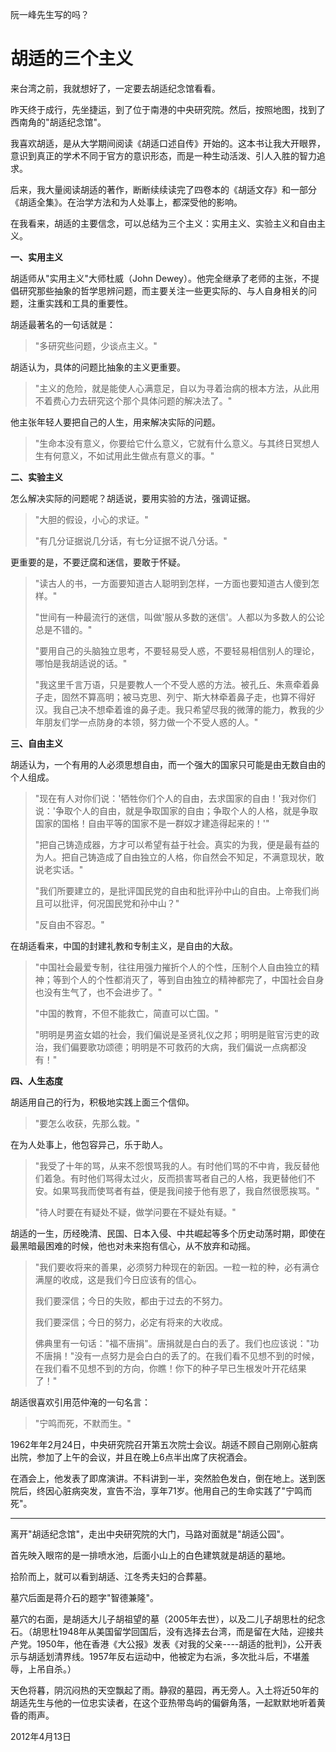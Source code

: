 阮一峰先生写的吗？

# 胡适的三个主义

来台湾之前，我就想好了，一定要去胡适纪念馆看看。

昨天终于成行，先坐捷运，到了位于南港的中央研究院。然后，按照地图，找到了西南角的"胡适纪念馆"。

我喜欢胡适，是从大学期间阅读《胡适口述自传》开始的。这本书让我大开眼界，意识到真正的学术不同于官方的意识形态，而是一种生动活泼、引人入胜的智力追求。

后来，我大量阅读胡适的著作，断断续续读完了四卷本的《胡适文存》和一部分《胡适全集》。在治学方法和为人处事上，都深受他的影响。

在我看来，胡适的主要信念，可以总结为三个主义：实用主义、实验主义和自由主义。

**一、实用主义**

胡适师从"实用主义"大师杜威（John Dewey）。他完全继承了老师的主张，不提倡研究那些抽象的哲学思辨问题，而主要关注一些更实际的、与人自身相关的问题，注重实践和工具的重要性。

胡适最著名的一句话就是：

> "多研究些问题，少谈点主义。"

胡适认为，具体的问题比抽象的主义更重要。

> "主义的危险，就是能使人心满意足，自以为寻着治病的根本方法，从此用不着费心力去研究这个那个具体问题的解决法了。"

他主张年轻人要把自己的人生，用来解决实际的问题。

> "生命本没有意义，你要给它什么意义，它就有什么意义。与其终日冥想人生有何意义，不如试用此生做点有意义的事。"

**二、实验主义**

怎么解决实际的问题呢？胡适说，要用实验的方法，强调证据。

> "大胆的假设，小心的求证。"
> 
> "有几分证据说几分话，有七分证据不说八分话。"

更重要的是，不要迂腐和迷信，要敢于怀疑。

> "读古人的书，一方面要知道古人聪明到怎样，一方面也要知道古人傻到怎样。"
> 
> "世间有一种最流行的迷信，叫做'服从多数的迷信'。人都以为多数人的公论总是不错的。"
> 
> "要用自己的头脑独立思考，不要轻易受人惑，不要轻易相信别人的理论，哪怕是我胡适说的话。"
> 
> "我这里千言万语，只是要教人一个不受人惑的方法。被孔丘、朱熹牵着鼻子走，固然不算高明；被马克思、列宁、斯大林牵着鼻子走，也算不得好汉。我自己决不想牵着谁的鼻子走。我只希望尽我的微薄的能力，教我的少年朋友们学一点防身的本领，努力做一个不受人惑的人。"

**三、自由主义**

胡适认为，一个有用的人必须思想自由，而一个强大的国家只可能是由无数自由的个人组成。

> "现在有人对你们说：'牺牲你们个人的自由，去求国家的自由！'我对你们说：'争取个人的自由，就是争取国家的自由；争取个人的人格，就是争取国家的国格！自由平等的国家不是一群奴才建造得起来的！'"
> 
> "把自己铸造成器，方才可以希望有益于社会。真实的为我，便是最有益的为人。把自己铸造成了自由独立的人格，你自然会不知足，不满意现状，敢说老实话。"
> 
> "我们所要建立的，是批评国民党的自由和批评孙中山的自由。上帝我们尚且可以批评，何况国民党和孙中山？"
> 
> "反自由不容忍。"

在胡适看来，中国的封建礼教和专制主义，是自由的大敌。

> "中国社会最爱专制，往往用强力摧折个人的个性，压制个人自由独立的精神；等到个人的个性都消灭了，等到自由独立的精神都完了，中国社会自身也没有生气了，也不会进步了。"
> 
> "中国的教育，不但不能救亡，简直可以亡国。"
> 
> "明明是男盗女娼的社会，我们偏说是圣贤礼仪之邦；明明是赃官污吏的政治，我们偏要歌功颂德；明明是不可救药的大病，我们偏说一点病都没有！"

**四、人生态度**

胡适用自己的行为，积极地实践上面三个信仰。

> "要怎么收获，先那么栽。"

在为人处事上，他包容异己，乐于助人。

> "我受了十年的骂，从来不怨恨骂我的人。有时他们骂的不中肯，我反替他们着急。有时他们骂得太过火，反而损害骂者自己的人格，我更替他们不安。如果骂我而使骂者有益，便是我间接于他有恩了，我自然很愿挨骂。"
> 
> "待人时要在有疑处不疑，做学问要在不疑处有疑。"

胡适的一生，历经晚清、民国、日本入侵、中共崛起等多个历史动荡时期，即使在最黑暗最困难的时候，他也对未来抱有信心，从不放弃和动摇。

> "我们要收将来的善果，必须努力种现在的新因。一粒一粒的种，必有满仓满屋的收成，这是我们今日应该有的信心。
> 
> 我们要深信；今日的失败，都由于过去的不努力。
> 
> 我们要深信；今日的努力，必定有将来的大收成。
> 
> 佛典里有一句话："福不唐捐"。唐捐就是白白的丢了。我们也应该说："功不唐捐！"没有一点努力是会白白的丢了的。在我们看不见想不到的时候，在我们看不见想不到的方向，你瞧！你下的种子早已生根发叶开花结果了！"

胡适很喜欢引用范仲淹的一句名言：

> "宁鸣而死，不默而生。"

1962年年2月24日，中央研究院召开第五次院士会议。胡适不顾自己刚刚心脏病出院，参加了上午的会议，并且在晚上6点半出席了庆祝酒会。

在酒会上，他发表了即席演讲。不料讲到一半，突然脸色发白，倒在地上。送到医院后，终因心脏病突发，宣告不治，享年71岁。他用自己的生命实践了"宁鸣而死"。

---

离开"胡适纪念馆"，走出中央研究院的大门，马路对面就是"胡适公园"。

首先映入眼帘的是一排喷水池，后面小山上的白色建筑就是胡适的墓地。

拾阶而上，就可以看到胡适、江冬秀夫妇的合葬墓。

墓穴后面是蒋介石的题字"智德兼隆"。

墓穴的右面，是胡适大儿子胡祖望的墓（2005年去世），以及二儿子胡思杜的纪念石。（胡思杜1948年从美国留学回国后，没有选择去台湾，而是留在大陆，迎接共产党。1950年，他在香港《大公报》发表《对我的父亲----胡适的批判》，公开表示与胡适划清界线。1957年反右运动中，他被定为右派，多次批斗后，不堪羞辱，上吊自杀。）

天色将暮，阴沉闷热的天空飘起了雨。静寂的墓园，再无旁人。入土将近50年的胡适先生与他的一位忠实读者，在这个亚热带岛屿的偏僻角落，一起默默地听着黄昏的雨声。

2012年4月13日
